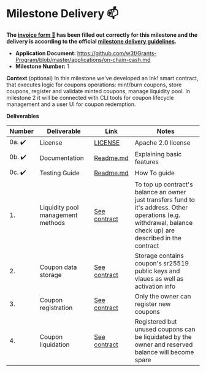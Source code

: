 # Milestone Delivery :mailbox:

**The [invoice form :pencil:](https://docs.google.com/forms/d/e/1FAIpQLSfmNYaoCgrxyhzgoKQ0ynQvnNRoTmgApz9NrMp-hd8mhIiO0A/viewform) has been filled out correctly for this milestone and the delivery is according to the official [milestone delivery guidelines](https://github.com/w3f/Grants-Program/blob/master/docs/milestone-deliverables-guidelines.md).**  

* **Application Document:** https://github.com/w3f/Grants-Program/blob/master/applications/on-chain-cash.md
* **Milestone Number:** 1

**Context** (optional)
In this milestone we've developed an Ink! smart contract, that executes logic for coupons operations: mint/burn coupons, store coupons, register and validate minted coupons, manage liquidity pool. In milestone 2 it will be connected with CLI tools for coupon lifecycle management and a user UI for coupon redemption.

**Deliverables**

| Number | Deliverable | Link | Notes |
| ------------- | ------------- | ------------- |------------- |
| 0a. :heavy_check_mark: | License | [LICENSE](https://github.com/bsn-si/ocex-smartcontract/blob/main/LICENSE) | Apache 2.0 license |
| 0b. :heavy_check_mark: | Documentation | [Readme.md](https://github.com/bsn-si/ocex-smartcontract#design-and-features) | Explaining basic features |
| 0c. :heavy_check_mark: | Testing Guide | [Readme.md](https://github.com/bsn-si/ocex-smartcontract#how-to) | How To guide |
| 1. | Liquidity pool management methods | [See contract](https://github.com/bsn-si/ocex-smartcontract/blob/7946707a23ab9a7c95baeb9d3d9f8c34baee9b6b/lib.rs#L219) | To top up contract's balance an owner just transfers fund to it's address. Other operations (e.g. withdrawal, balance check up) are described in the contract | 
| 2. | Coupon data storage | [See contract](https://github.com/bsn-si/ocex-smartcontract/blob/7946707a23ab9a7c95baeb9d3d9f8c34baee9b6b/lib.rs#L60) | Storage contains coupon's sr25519 public keys and vlaues as well as activation info | 
| 3. | Coupon registration | [See contract](https://github.com/bsn-si/ocex-smartcontract/blob/7946707a23ab9a7c95baeb9d3d9f8c34baee9b6b/lib.rs#L97) | Only the owner can register new coupons | 
| 4. | Coupon liquidation | [See contract](https://github.com/bsn-si/ocex-smartcontract/blob/7946707a23ab9a7c95baeb9d3d9f8c34baee9b6b/lib.rs#L236) | Registered but unused coupons can be liquidated by the owner and reserved balance will become spare | 
